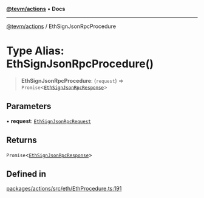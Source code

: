 [**@tevm/actions**](../README.md) • **Docs**

***

[@tevm/actions](../globals.md) / EthSignJsonRpcProcedure

# Type Alias: EthSignJsonRpcProcedure()

> **EthSignJsonRpcProcedure**: (`request`) => `Promise`\<[`EthSignJsonRpcResponse`](EthSignJsonRpcResponse.md)\>

## Parameters

• **request**: [`EthSignJsonRpcRequest`](EthSignJsonRpcRequest.md)

## Returns

`Promise`\<[`EthSignJsonRpcResponse`](EthSignJsonRpcResponse.md)\>

## Defined in

[packages/actions/src/eth/EthProcedure.ts:191](https://github.com/evmts/tevm-monorepo/blob/main/packages/actions/src/eth/EthProcedure.ts#L191)
